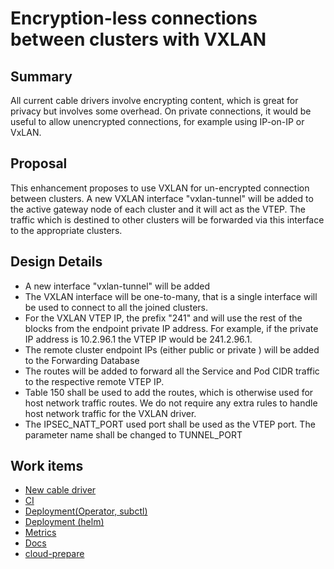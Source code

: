 # Encryption-less connections between clusters with VXLAN

## Summary

All current cable drivers involve encrypting content, which is great for privacy but involves some overhead.
On private connections, it would be useful to allow unencrypted connections, for example using IP-on-IP or VxLAN.

## Proposal

This enhancement proposes to use VXLAN for un-encrypted connection between clusters. A new VXLAN interface "vxlan-tunnel"
will be added to the active gateway node of each cluster and it will act as the VTEP. The traffic which is destined to other
clusters will be forwarded via this interface to the appropriate clusters.

## Design Details

* A new interface "vxlan-tunnel" will be added
* The VXLAN interface will be one-to-many, that is a single interface will be used to connect to all the joined clusters.
* For the VXLAN VTEP IP, the prefix "241" and will use the rest of the blocks from the endpoint private IP address. For example,
if the private IP address is 10.2.96.1 the VTEP IP would be 241.2.96.1.
* The remote cluster endpoint IPs (either public or private ) will be added to the Forwarding Database
* The routes will be added to forward all the Service and Pod CIDR traffic to the respective remote VTEP IP.
* Table 150 shall be used to add the routes, which is otherwise used for host network traffic routes. We do not require any
extra rules to handle host network traffic for the VXLAN driver.
* The IPSEC_NATT_PORT used port shall be used as the VTEP port. The parameter name shall be changed to TUNNEL_PORT

## Work items

* [New cable driver](https://github.com/submariner-io/submariner/issues/1149)
* [CI](https://github.com/submariner-io/submariner/issues/1148)
* [Deployment(Operator, subctl)](https://github.com/submariner-io/submariner-operator/issues/1101)
* [Deployment (helm)](https://github.com/submariner-io/submariner-charts/issues/116)
* [Metrics](https://github.com/submariner-io/submariner/issues/1150)
* [Docs](https://github.com/submariner-io/submariner-website/issues/450)
* [cloud-prepare](https://github.com/submariner-io/submariner/issues/1319)
